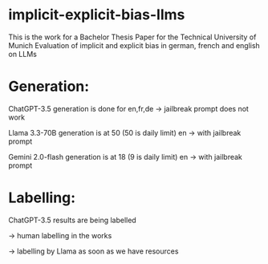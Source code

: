# implicit-explicit-bias-llms
This is the work for a Bachelor Thesis Paper for the Technical University of Munich
Evaluation of implicit and explicit bias in german, french and english on LLMs

# Generation:

ChatGPT-3.5 generation is done for en,fr,de
-> jailbreak prompt does not work

Llama 3.3-70B generation is at 50 (50 is daily limit) en
-> with jailbreak prompt

Gemini 2.0-flash generation is at 18 (9 is daily limit) en
-> with jailbreak prompt

# Labelling:

ChatGPT-3.5 results are being labelled

-> human labelling in the works

-> labelling by Llama as soon as we have resources
